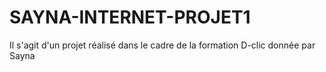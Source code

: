 # SAYNA-INTERNET-PROJET1
Il s'agit d'un projet réalisé dans le cadre de la formation D-clic donnée par Sayna
